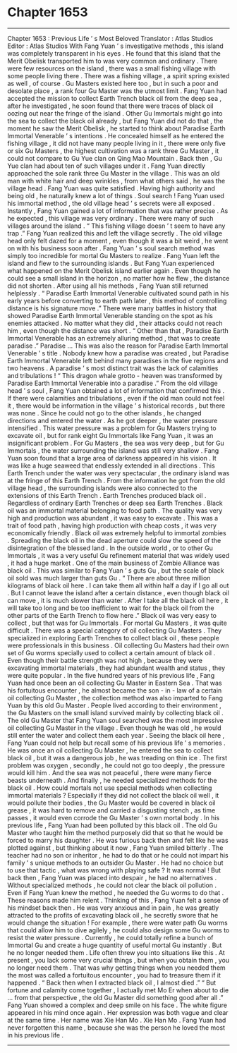 
# Chapter 1653


---

Chapter 1653 : Previous Life ’ s Most Beloved
Translator :
Atlas Studios
Editor :
Atlas Studios
With Fang Yuan ’ s investigative methods , this island was completely transparent in his eyes .
He found that this island that the Merit Obelisk transported him to was very common and ordinary . There were few resources on the island , there was a small fishing village with some people living there .
There was a fishing village , a spirit spring existed as well , of course . Gu Masters existed here too , but in such a poor and desolate place , a rank four Gu Master was the utmost limit .
Fang Yuan had accepted the mission to collect Earth Trench black oil from the deep sea , after he investigated , he soon found that there were traces of black oil oozing out near the fringe of the island .
Other Gu Immortals might go into the sea to collect the black oil already , but Fang Yuan did not do that , the moment he saw the Merit Obelisk , he started to think about Paradise Earth Immortal Venerable ’ s intentions .
He concealed himself as he entered the fishing village , it did not have many people living in it , there were only five or six Gu Masters , the highest cultivation was a rank three Gu Master , it could not compare to Gu Yue clan on Qing Mao Mountain . Back then , Gu Yue clan had about ten of such villages under it .
Fang Yuan directly approached the sole rank three Gu Master in the village .
This was an old man with white hair and deep wrinkles , from what others said , he was the village head .
Fang Yuan was quite satisfied .
Having high authority and being old , he naturally knew a lot of things .
Soul search !
Fang Yuan used his immortal method , the old village head ’ s secrets were all exposed .
Instantly , Fang Yuan gained a lot of information that was rather precise . As he expected , this village was very ordinary . There were many of such villages around the island .
“ This fishing village doesn ’ t seem to have any trap .” Fang Yuan realized this and left the village secretly .
The old village head only felt dazed for a moment , even though it was a bit weird , he went on with his business soon after .
Fang Yuan ’ s soul search method was simply too incredible for mortal Gu Masters to realize .
Fang Yuan left the island and flew to the surrounding islands .
But Fang Yuan experienced what happened on the Merit Obelisk island earlier again .
Even though he could see a small island in the horizon , no matter how he flew , the distance did not shorten .
After using all his methods , Fang Yuan still returned helplessly .
“ Paradise Earth Immortal Venerable cultivated sound path in his early years before converting to earth path later , this method of controlling distance is his signature move .”
There were many battles in history that showed Paradise Earth Immortal Venerable standing on the spot as his enemies attacked . No matter what they did , their attacks could not reach him , even though the distance was short .
“ Other than that , Paradise Earth Immortal Venerable has an extremely alluring method , that was to create paradise .”
Paradise …
This was also the reason for Paradise Earth Immortal Venerable ’ s title . Nobody knew how a paradise was created , but Paradise Earth Immortal Venerable left behind many paradises in the five regions and two heavens .
A paradise ’ s most distinct trait was the lack of calamities and tribulations !
“ This dragon whale grotto - heaven was transformed by Paradise Earth Immortal Venerable into a paradise .”
From the old village head ’ s soul , Fang Yuan obtained a lot of information that confirmed this . If there were calamities and tribulations , even if the old man could not feel it , there would be information in the village ’ s historical records , but there was none .
Since he could not go to the other islands , he changed directions and entered the water .
As he got deeper , the water pressure intensified .
This water pressure was a problem for Gu Masters trying to excavate oil , but for rank eight Gu Immortals like Fang Yuan , it was an insignificant problem .
For Gu Masters , the sea was very deep , but for Gu Immortals , the water surrounding the island was still very shallow .
Fang Yuan soon found that a large area of darkness appeared in his vision . It was like a huge seaweed that endlessly extended in all directions .
This Earth Trench under the water was very spectacular , the ordinary island was at the fringe of this Earth Trench . From the information he got from the old village head , the surrounding islands were also connected to the extensions of this Earth Trench .
Earth Trenches produced black oil .
Regardless of ordinary Earth Trenches or deep sea Earth Trenches .
Black oil was an immortal material belonging to food path . The quality was very high and production was abundant , it was easy to excavate .
This was a trait of food path , having high production with cheap costs , it was very economically friendly .
Black oil was extremely helpful to immortal zombies . Spreading the black oil in the dead aperture could slow the speed of the disintegration of the blessed land . In the outside world , or to other Gu Immortals , it was a very useful Gu refinement material that was widely used , it had a huge market .
One of the main business of Zombie Alliance was black oil . This was similar to Fang Yuan ’ s guts Gu , but the scale of black oil sold was much larger than guts Gu .
“ There are about three million kilograms of black oil here . I can take them all within half a day if I go all out . But I cannot leave the island after a certain distance , even though black oil can move , it is much slower than water . After I take all the black oil here , it will take too long and be too inefficient to wait for the black oil from the other parts of the Earth Trench to flow here .”
Black oil was very easy to collect , but that was for Gu Immortals .
For mortal Gu Masters , it was quite difficult .
There was a special category of oil collecting Gu Masters . They specialized in exploring Earth Trenches to collect black oil , these people were professionals in this business . Oil collecting Gu Masters had their own set of Gu worms specially used to collect a certain amount of black oil .
Even though their battle strength was not high , because they were excavating immortal materials , they had abundant wealth and status , they were quite popular .
In the five hundred years of his previous life , Fang Yuan had once been an oil collecting Gu Master in Eastern Sea . That was his fortuitous encounter , he almost became the son - in - law of a certain oil collecting Gu Master , the collection method was also imparted to Fang Yuan by this old Gu Master .
People lived according to their environment , the Gu Masters on the small island survived mainly by collecting black oil . The old Gu Master that Fang Yuan soul searched was the most impressive oil collecting Gu Master in the village . Even though he was old , he would still enter the water and collect them each year .
Seeing the black oil here , Fang Yuan could not help but recall some of his previous life ’ s memories .
He was once an oil collecting Gu Master , he entered the sea to collect black oil , but it was a dangerous job , he was treading on thin ice . The first problem was oxygen , secondly , he could not go too deeply , the pressure would kill him . And the sea was not peaceful , there were many fierce beasts underneath . And finally , he needed specialized methods for the black oil .
How could mortals not use special methods when collecting immortal materials ?
Especially if they did not collect the black oil well , it would pollute their bodies , the Gu Master would be covered in black oil grease , it was hard to remove and carried a disgusting stench , as time passes , it would even corrode the Gu Master ’ s own mortal body .
In his previous life , Fang Yuan had been polluted by this black oil . The old Gu Master who taught him the method purposely did that so that he would be forced to marry his daughter .
He was furious back then and felt like he was plotted against , but thinking about it now , Fang Yuan smiled bitterly .
The teacher had no son or inheritor , he had to do that or he could not impart his family ’ s unique methods to an outsider Gu Master . He had no choice but to use that tactic , what was wrong with playing safe ? It was normal !
But back then , Fang Yuan was placed into despair , he had no alternatives .
Without specialized methods , he could not clear the black oil pollution . Even if Fang Yuan knew the method , he needed the Gu worms to do that . These reasons made him relent .
Thinking of this , Fang Yuan felt a sense of his mindset back then .
He was very anxious and in pain , he was greatly attracted to the profits of excavating black oil , he secretly swore that he would change the situation ! For example , there were water path Gu worms that could allow him to dive agilely , he could also design some Gu worms to resist the water pressure .
Currently , he could totally refine a bunch of Immortal Gu and create a huge quantity of useful mortal Gu instantly .
But he no longer needed them .
Life often threw you into situations like this . At present , you lack some very crucial things , but when you obtain them , you no longer need them .
That was why getting things when you needed them the most was called a fortuitous encounter , you had to treasure them if it happened .
“ Back then when I extracted black oil , I almost died .”
“ But fortune and calamity come together , I actually met Mo Er when about to die … from that perspective , the old Gu Master did something good after all .”
Fang Yuan showed a complex and deep smile on his face .
The white figure appeared in his mind once again .
Her expression was both vague and clear at the same time .
Her name was Xie Han Mo .
Xie Han Mo .
Fang Yuan had never forgotten this name , because she was the person he loved the most in his previous life .

---

